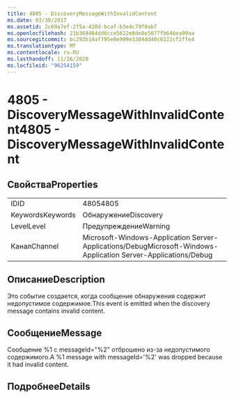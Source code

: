 ```yaml
---
title: 4805 - DiscoveryMessageWithInvalidContent
ms.date: 03/30/2017
ms.assetid: 2c69a7ef-2f5a-438d-bcaf-b3e4c79f0ab7
ms.openlocfilehash: 21b369464dd6cce5622e8de8e5077fb646ea99aa
ms.sourcegitcommit: bc293b14af795e0e999e3304dd40c0222cf2ffe4
ms.translationtype: MT
ms.contentlocale: ru-RU
ms.lasthandoff: 11/26/2020
ms.locfileid: "96254159"
---
```

# <a name="4805---discoverymessagewithinvalidcontent"></a><span data-ttu-id="4a40f-102">4805 - DiscoveryMessageWithInvalidContent</span><span class="sxs-lookup"><span data-stu-id="4a40f-102">4805 - DiscoveryMessageWithInvalidContent</span></span>

## <a name="properties"></a><span data-ttu-id="4a40f-103">Свойства</span><span class="sxs-lookup"><span data-stu-id="4a40f-103">Properties</span></span>  
  
|||  
|-|-|  
|<span data-ttu-id="4a40f-104">ID</span><span class="sxs-lookup"><span data-stu-id="4a40f-104">ID</span></span>|<span data-ttu-id="4a40f-105">4805</span><span class="sxs-lookup"><span data-stu-id="4a40f-105">4805</span></span>|  
|<span data-ttu-id="4a40f-106">Keywords</span><span class="sxs-lookup"><span data-stu-id="4a40f-106">Keywords</span></span>|<span data-ttu-id="4a40f-107">Обнаружение</span><span class="sxs-lookup"><span data-stu-id="4a40f-107">Discovery</span></span>|  
|<span data-ttu-id="4a40f-108">Level</span><span class="sxs-lookup"><span data-stu-id="4a40f-108">Level</span></span>|<span data-ttu-id="4a40f-109">Предупреждение</span><span class="sxs-lookup"><span data-stu-id="4a40f-109">Warning</span></span>|  
|<span data-ttu-id="4a40f-110">Канал</span><span class="sxs-lookup"><span data-stu-id="4a40f-110">Channel</span></span>|<span data-ttu-id="4a40f-111">Microsoft-Windows-Application Server-Applications/Debug</span><span class="sxs-lookup"><span data-stu-id="4a40f-111">Microsoft-Windows-Application Server-Applications/Debug</span></span>|  
  
## <a name="description"></a><span data-ttu-id="4a40f-112">Описание</span><span class="sxs-lookup"><span data-stu-id="4a40f-112">Description</span></span>  

 <span data-ttu-id="4a40f-113">Это событие создается, когда сообщение обнаружения содержит недопустимое содержимое.</span><span class="sxs-lookup"><span data-stu-id="4a40f-113">This event is emitted when the discovery message contains invalid content.</span></span>  
  
## <a name="message"></a><span data-ttu-id="4a40f-114">Сообщение</span><span class="sxs-lookup"><span data-stu-id="4a40f-114">Message</span></span>  

 <span data-ttu-id="4a40f-115">Сообщение %1 с messageId="%2" отброшено из-за недопустимого содержимого.</span><span class="sxs-lookup"><span data-stu-id="4a40f-115">A %1 message with messageId='%2' was dropped because it had invalid content.</span></span>  
  
## <a name="details"></a><span data-ttu-id="4a40f-116">Подробнее</span><span class="sxs-lookup"><span data-stu-id="4a40f-116">Details</span></span>
